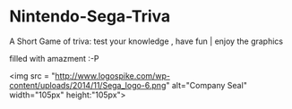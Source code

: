 # Nintendo-Sega-Triva

A Short Game of triva: test your knowledge , have fun | enjoy the graphics

filled with amazment :-P
<div class= videogamelogos

<img src = "https://upload.wikimedia.org/wikipedia/commons/thumb/b/b6/Original_Nintendo_Seal_of_Quality_emblem.svg/2000px-Original_Nintendo_Seal_of_Quality_emblem.svg.png " alt= "Company Seal" width="100px" height="100px" >

<img src = "http://www.logospike.com/wp-content/uploads/2014/11/Sega_logo-6.png" alt="Company Seal"
width="105px" height:"105px">

</div>
